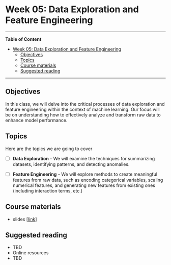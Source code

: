 # Week 05: Data Exploration and Feature Engineering
---

**Table of Content**
- [Week 05: Data Exploration and Feature Engineering](#week-05-data-exploration-and-feature-engineering)
  - [Objectives](#objectives)
  - [Topics](#topics)
  - [Course materials](#course-materials)
  - [Suggested reading](#suggested-reading)

---
## Objectives
In this class, we will delve into the critical processes of data exploration and feature engineering within the context of machine learning. Our focus will be on understanding how to effectively analyze and transform raw data to enhance model performance.

## Topics
Here are the topics we are going to cover
* [ ] **Data Exploration** - We will examine the techniques for summarizing datasets, identifying patterns, and detecting anomalies.
* [ ] **Feature Engineering** - We will explore methods to create meaningful features from raw data, such as encoding categorical variables, scaling numerical features, and generating new features from existing ones (including interaction terms, etc.)


## Course materials
* slides [[link](TBD)]

## Suggested reading
* TBD
* Online resources
* TBD